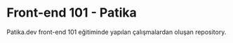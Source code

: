 # Front-end 101 - Patika
Patika.dev front-end 101 eğitiminde yapılan çalışmalardan oluşan repository.
